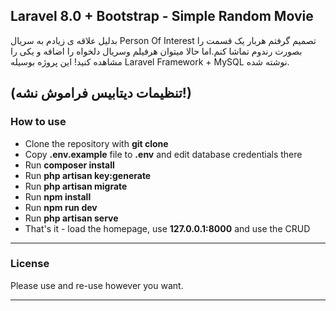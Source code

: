 ## Laravel 8.0 + Bootstrap - Simple Random Movie
 بدلیل علاقه ی زیادم به سریال Person Of Interest تصمیم گرفتم هربار یک قسمت را بصورت رندوم تماشا کنم.اما حالا میتوان هرفیلم وسریال دلخواه را اضافه و یکی را مشاهده کنید!
این پروژه بوسیله Laravel Framework + MySQL نوشته شده.

(تنظیمات دیتابیس فراموش نشه!)
---

### How to use

- Clone the repository with __git clone__
- Copy __.env.example__ file to __.env__ and edit database credentials there
- Run __composer install__
- Run __php artisan key:generate__
- Run __php artisan migrate__
- Run __npm install__
- Run __npm run dev__
- Run __php artisan serve__
- That's it - load the homepage, use __127.0.0.1:8000__ and use the CRUD

---

### License

Please use and re-use however you want.

---
